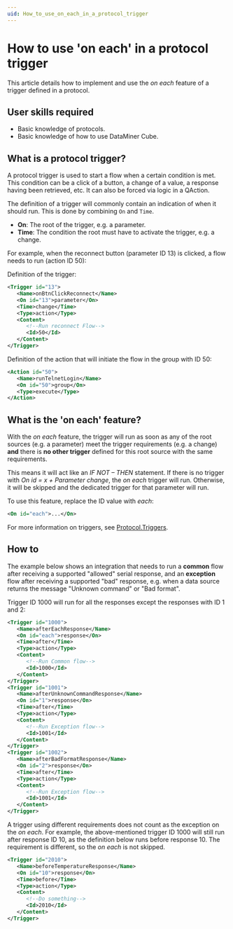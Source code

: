```yaml
---
uid: How_to_use_on_each_in_a_protocol_trigger
---
```


# How to use 'on each' in a protocol trigger

This article details how to implement and use the *on each* feature of a trigger defined in a protocol.

## User skills required

- Basic knowledge of protocols.
- Basic knowledge of how to use DataMiner Cube.

## What is a protocol trigger?

A protocol trigger is used to start a flow when a certain condition is met. This condition can be a click of a button, a change of a value, a response having been retrieved, etc. It can also be forced via logic in a QAction.

The definition of a trigger will commonly contain an indication of when it should run. This is done by combining `On` and `Time`.

- **On**: The root of the trigger, e.g. a parameter.
- **Time**: The condition the root must have to activate the trigger, e.g. a change.

For example, when the reconnect button (parameter ID 13) is clicked, a flow needs to run (action ID 50):

Definition of the trigger:

```xml
<Trigger id="13">
   <Name>onBtnClickReconnect</Name>
   <On id="13">parameter</On>
   <Time>change</Time>
   <Type>action</Type>
   <Content>
      <!--Run reconnect Flow-->
      <Id>50</Id>
   </Content>
</Trigger>
```

Definition of the action that will initiate the flow in the group with ID 50:

```xml
<Action id="50">
   <Name>runTelnetLogin</Name>
   <On id="50">group</On>
   <Type>execute</Type>
</Action>
```

## What is the 'on each' feature?

With the *on each* feature, the trigger will run as soon as any of the root sources (e.g. a parameter) meet the trigger requirements (e.g. a change) **and** there is **no other trigger** defined for this root source with the same requirements.

This means it will act like an *IF NOT – THEN* statement. If there is no trigger with *On id = x + Parameter change*, the *on each* trigger will run. Otherwise, it will be skipped and the dedicated trigger for that parameter will run.

To use this feature, replace the ID value with *each*:

```xml
<On id="each">...</On>
```

For more information on triggers, see [Protocol.Triggers](xref:Protocol.Triggers).

## How to

The example below shows an integration that needs to run a **common** flow after receiving a supported "allowed" serial response, and an **exception** flow after receiving a supported "bad" response, e.g. when a data source returns the message "Unknown command" or "Bad format".

Trigger ID 1000 will run for all the responses except the responses with ID 1 and 2:

```xml
<Trigger id="1000">
   <Name>afterEachResponse</Name>
   <On id="each">response</On>
   <Time>after</Time>
   <Type>action</Type>
   <Content>
      <!--Run Common flow-->
      <Id>1000</Id>
   </Content>
</Trigger>
<Trigger id="1001">
   <Name>afterUnknownCommandResponse</Name>
   <On id="1">response</On>
   <Time>after</Time>
   <Type>action</Type>
   <Content>
      <!--Run Exception flow-->
      <Id>1001</Id>
   </Content>
</Trigger>
<Trigger id="1002">
   <Name>afterBadFormatResponse</Name>
   <On id="2">response</On>
   <Time>after</Time>
   <Type>action</Type>
   <Content>
      <!--Run Exception flow-->
      <Id>1001</Id>
   </Content>
</Trigger>
```

A trigger using different requirements does not count as the exception on the *on each*. For example, the above-mentioned trigger ID 1000 will still run after response ID 10, as the definition below runs before response 10. The requirement is different, so the *on each* is not skipped.

```xml
<Trigger id="2010">
   <Name>beforeTemperatureResponse</Name>
   <On id="10">response</On>
   <Time>before</Time>
   <Type>action</Type>
   <Content>
      <!--Do something-->
      <Id>2010</Id>
   </Content>
</Trigger>
```

